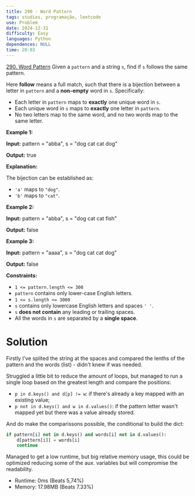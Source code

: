 ```yaml
---
title: 290 - Word Pattern
tags: studies, programação, leetcode
use: Problem
date: 2024-12-31
difficulty: Easy
languages: Python
dependences: NULL
time: 20:03
---
```


[290. Word Pattern](https://leetcode.com/problems/word-pattern/description/)
Given a `pattern` and a string `s`, find if `s` follows the same pattern.

Here **follow** means a full match, such that there is a bijection between a letter in `pattern` and a **non-empty** word in `s`. Specifically:

-   Each letter in `pattern` maps to **exactly** one unique word in `s`.
-   Each unique word in `s` maps to **exactly** one letter in `pattern`.
-   No two letters map to the same word, and no two words map to the same letter.

**Example 1:**

**Input:** pattern = "abba", s = "dog cat cat dog"

**Output:** true

**Explanation:**

The bijection can be established as:

-   `'a'` maps to `"dog"`.
-   `'b'` maps to `"cat"`.

**Example 2:**

**Input:** pattern = "abba", s = "dog cat cat fish"

**Output:** false

**Example 3:**

**Input:** pattern = "aaaa", s = "dog cat cat dog"

**Output:** false

**Constraints:**

-   `1 <= pattern.length <= 300`
-   `pattern` contains only lower-case English letters.
-   `1 <= s.length <= 3000`
-   `s` contains only lowercase English letters and spaces `' '`.
-   `s` **does not contain** any leading or trailing spaces.
-   All the words in `s` are separated by a **single space**.


# Solution

Firstly I've splited the string at the spaces and compared the lenths of the pattern and the words (list) - didn't knew if was needed.

Struggled a little bit to reduce the amount of loops, but managed to run a single loop based on the greatest length and compare the positions:

- `p in d.keys() and d[p] != w`: if there's already a key mapped with an existing value;
- `p not in d.keys() and w in d.values()`: if the pattern letter wasn't mapped yet but there was a value already stored.

And do make the comparissons possible, the conditional to build the dict:

```python
if pattern[i] not in d.keys() and words[i] not in d.values():
    d[pattern[i]] = words[i]
    continue
```

Managed to get a low runtime, but big relative memory usage, this could be optimized reducing some of the aux. variables but will compromise the readability.

- Runtime: 0ms (Beats 5,74%)
- Memory: 17.98MB (Beats 7.33%)

